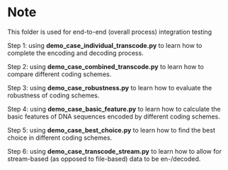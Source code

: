 # Note
This folder is used for end-to-end (overall process) integration testing

Step 1: using **demo_case_individual_transcode.py** to learn how to complete the encoding and decoding process.

Step 2: using **demo_case_combined_transcode.py** to learn how to compare different coding schemes.

Step 3: using **demo_case_robustness.py** to learn how to evaluate the robustness of coding schemes.

Step 4: using **demo_case_basic_feature.py** to learn how to calculate the basic features of DNA sequences encoded by different coding schemes.

Step 5: using **demo_case_best_choice.py** to learn how to find the best choice in different coding schemes.

Step 6: using **demo_case_transcode_stream.py** to learn how to allow for stream-based (as opposed to file-based) data to be en-/decoded.

